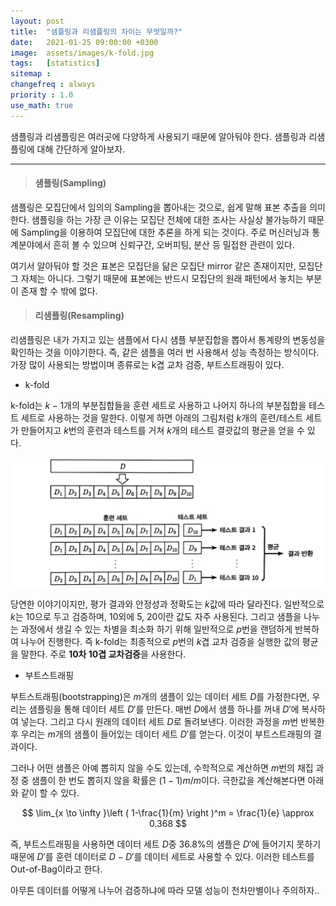 ```yaml
---
layout: post
title:  "샘플링과 리샘플링의 차이는 무엇일까?"
date:   2021-01-25 09:00:00 +0300
image:  assets/images/k-fold.jpg
tags:   [statistics]
sitemap :
changefreq : always
priority : 1.0
use_math: true
---
```



샘플링과 리샘플링은 여러곳에 다양하게 사용되기 때문에 알아둬야 한다. 샘플링과 리샘플링에 대해 간단하게 알아보자.


---------  

> #### 샘플링(Sampling)

샘플링은 모집단에서 임의의 Sampling을 뽑아내는 것으로, 쉽게 말해 표본 추출을 의미한다. 샘플링을 하는 가장 큰 이유는 모집단 전체에 대한 조사는 사실상 불가능하기 때문에 Sampling을 이용하여 모집단에 대한 추론을 하게 되는 것이다. 주로 머신러닝과 통계분야에서 흔히 볼 수 있으며 신뢰구간, 오버피팅, 분산 등 밀접한 관련이 있다.     

여기서 알아둬야 할 것은 표본은 모집단을 닮은 모집단 mirror 같은 존재이지만, 모집단 그 자체는 아니다. 그렇기 때문에 표본에는 반드시 모집단의 원래 패턴에서 놓치는 부분이 존재 할 수 밖에 없다. 

> #### 리샘플링(Resampling)

리샘플링은 내가 가지고 있는 샘플에서 다시 샘플 부분집합을 뽑아서 통계량의 변동성을 확인하는 것을 이야기한다. 즉, 같은 샘플을 여러 번 사용해서 성능 측정하는 방식이다. 가장 많이 사용되는 방법이며 종류로는 k겹 교차 검증, 부트스트래핑이 있다. 

* k-fold 

k-fold는 $k-1$개의 부분집합들을 훈련 세트로 사용하고 나어지 하나의 부분집합을 테스트 세트로 사용하는 것을 말한다. 이렇게 하면 아래의 그림처럼 $k$개의 훈련/테스트 세트가 만들어지고 $k$번의 훈련과 테스트를 거쳐 $k$개의 테스트 결괏값의 평균을 얻을 수 있다. 

<center><img src="../assets/images/k-fold.jpg"></center>


당연한 이야기이지만, 평가 결과와 안정성과 정확도는 $k$값에 따라 달라진다. 일반적으로 $k$는 10으로 두고 검증하며, 10외에 5, 20이란 값도 자주 사용된다. 그리고 샘플을 나누는 과정에서 생길 수 있는 차별을 최소화 하기 위해 일반적으로 $p$번을 랜덤하게 반복하여 나누어 진행한다. 즉 k-fold는 최종적으로 $p$번의 $k$겹 교차 검증을 실행한 값의 평균을 말한다. 주로 **10차 10겹 교차검증**을 사용한다. 

* 부트스트래핑 

부트스트래핑(bootstrapping)은 $m$개의 샘플이 있는 데이터 세트 $D$를 가정한다면, 우리는 샘플링을 통해 데이터 세트 $D'$를 만든다. 매번 $D$에서 샘플 하나를 꺼내 $D'$에 복사하여 넣는다. 그리고 다시 원래의 데이터 세트 $D$로 돌려보낸다. 이러한 과정을 $m$번 반복한 후 우리는 $m$개의 샘플이 들어있는 데이터 세트 $D'$를 얻는다. 이것이 부트스트래핑의 결과이다.  


그러나 어떤 샘플은 아예 뽑히지 않을 수도 있는데, 수학적으로 계산하면 $m$번의 채집 과정 중 샘플이 한 번도 뽑히지 않을 확률은 $(1 - 1)m/m$이다. 극한값을 계산해본다면 아래와 같이 할 수 있다. 



<center>$$ \lim_{x \to \infty }\left ( 1-\frac{1}{m} \right )^m = \frac{1}{e} \approx 0.368 $$</center>



즉, 부트스트래핑을 사용하면 데이터 세트 $D$중 36.8%의 샘플은 $D'$에 들어기지 못하기 때문에 $D'$를 훈련 데이터로 $D-D'$를 데이터 세트로 사용할 수 있다. 이러한 테스트를 Out-of-Bag이라고 한다.

아무튼 데이터를 어떻게 나누어 검증하냐에 따라 모델 성능이 천차만별이나 주의하자..



